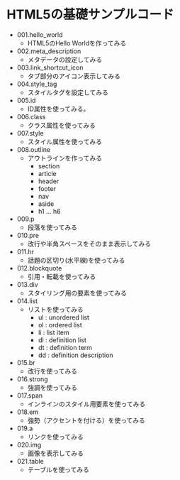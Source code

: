 # HTML5の基礎サンプルコード

* 001.hello_world
    + HTML5のHello Worldを作ってみる
* 002.meta_description
    + メタデータの設定してみる
* 003.link_shortcut_icon
    + タブ部分のアイコン表示してみる
* 004.style_tag
    + スタイルタグを設定してみる
* 005.id
    + ID属性を使ってみる。
* 006.class
    + クラス属性を使ってみる
* 007.style
    + スタイル属性を使ってみる
* 008.outline
    + アウトラインを作ってみる
        - section
        - article
        - header
        - footer
        - nav
        - aside
        - h1 ... h6
* 009.p
    + 段落を使ってみる
* 010.pre
    + 改行や半角スペースをそのまま表示してみる
* 011.hr
    + 話題の区切り(水平線)を使ってみる
* 012.blockquote
    + 引用・転載を使ってみる
* 013.div
    + スタイリング用の要素を使ってみる
* 014.list
    + リストを使ってみる
        - ul : unordered list
        - ol : ordered list
        - li : list item
        - dl : definition list
        - dt : definition term
        - dd : definition description
* 015.br
    + 改行を使ってみる
* 016.strong
    + 強調を使ってみる
* 017.span
    + インラインのスタイル用要素を使ってみる
* 018.em
    + 強勢（アクセントを付ける）を使ってみる
* 019.a
    + リンクを使ってみる
* 020.img
    + 画像を表示してみる
* 021.table
    + テーブルを使ってみる
